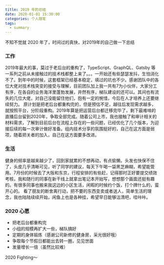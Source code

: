 ```yaml
---
title: 2019 年的总结
date: 2020-01-01 15:30:00
categories: 个人随笔
tags:
  - summary
---
```


不知不觉就 2020 年了，时间过的真快，对2019年的自己做一下总结

### 工作

2019年最大的事，莫过于老后台的重构了，TypeScript、GraphQL、Gatsby 等一系列之前从未接触过的技术栈都整上来了。。。一开始还有些瑟瑟发抖，生怕消化不了。到年中的时候，这套框架已经基本稳定，填过的坑也不少。感谢团队中的各位大佬对技术栈突变的接受与理解，目前团队加上我一共有7为小伙伴，大家分工有序，在各自的业务海洋里蓬勃发展，井然有序，梯队建设的还可以。其间也有流失的几位大佬，对自己没能留住他们，抱有一定的惋惜，今后在人才培养上还要继续努力。
原计划是把老后台都重构完的，但是预估不足，越往后发现需求越多，就按照平台，分阶段重构。2019年算是把运营后台都迁移完毕了，剩下最难啃的直播后台留到2020年，争取全部完成。随着公司上市，我也接触了和审计相关的材料需求，了解到目前后台在流程上存在的一些问题，已经优化了几个版本，为迎接后续的每一次审计做好准备。组内技术分享的氛围挺好的，自己在这方面是弱项，随着把关者的加入，自己在这方面要多改进。

### 生活

健身的频率是越来越少了，回到家就累的不想再动，有点偷懒。头发也快保不住了，头皮几乎清晰可见，听了同学的建议，每天下午喝一袋黑芝麻糊，希望能管用。7月份的时候去了大阪和东京，行程安排的有些赶，记得那时正好要提交绩效考核，我和随行的同事在新干线上就拿出笔记本开始写，想想那个画面还挺有趣的。有很多同事也搬来我这边的小区生活，闲暇的时候约个饭，打个牌什么的，蛮开心的。
看了朋友的断舍离行动，把不要的东西变卖或者送人，简单生活的理念，我也陆陆续续开始，闲鱼上也是各种挂，希望早日能够沽清吧，哇咔咔。

### 2020 心愿

- 把老后台都重构完
- 小组的规模再扩大一些，梯队搞好
- 定期的身体锻炼（感谢公司新修的健身房，采光很好哦）
- 争取每个节假日都能出去转一圈，见见世面
- 发量增长一倍（虽然比较难）

2020 Fighting～